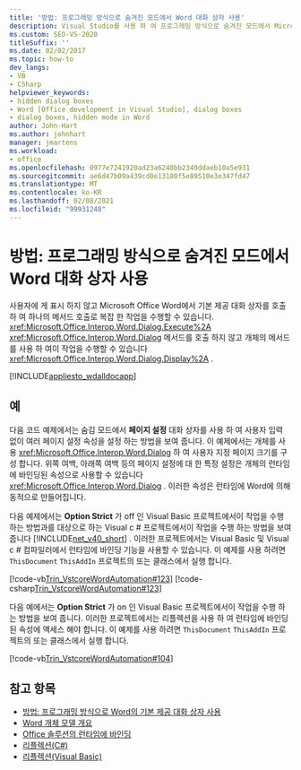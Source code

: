 ```yaml
---
title: '방법: 프로그래밍 방식으로 숨겨진 모드에서 Word 대화 상자 사용'
description: Visual Studio를 사용 하 여 프로그래밍 방식으로 숨겨진 모드에서 Microsoft Word 대화 상자를 사용 하는 방법을 알아봅니다.
ms.custom: SEO-VS-2020
titleSuffix: ''
ms.date: 02/02/2017
ms.topic: how-to
dev_langs:
- VB
- CSharp
helpviewer_keywords:
- hidden dialog boxes
- Word [Office development in Visual Studio], dialog boxes
- dialog boxes, hidden mode in Word
author: John-Hart
ms.author: johnhart
manager: jmartens
ms.workload:
- office
ms.openlocfilehash: 0977e7241920ad23a6248bb2349ddaeb10a5e931
ms.sourcegitcommit: ae6d47b09a439cd0e13180f5e89510e3e347fd47
ms.translationtype: MT
ms.contentlocale: ko-KR
ms.lasthandoff: 02/08/2021
ms.locfileid: "99931248"
---
```

# <a name="how-to-programmatically-use-word-dialog-boxes-in-hidden-mode"></a>방법: 프로그래밍 방식으로 숨겨진 모드에서 Word 대화 상자 사용
  사용자에 게 표시 하지 않고 Microsoft Office Word에서 기본 제공 대화 상자를 호출 하 여 하나의 메서드 호출로 복잡 한 작업을 수행할 수 있습니다. <xref:Microsoft.Office.Interop.Word.Dialog.Execute%2A> <xref:Microsoft.Office.Interop.Word.Dialog> 메서드를 호출 하지 않고 개체의 메서드를 사용 하 여이 작업을 수행할 수 있습니다 <xref:Microsoft.Office.Interop.Word.Dialog.Display%2A> .

 [!INCLUDE[appliesto_wdalldocapp](../vsto/includes/appliesto-wdalldocapp-md.md)]

## <a name="examples"></a>예
 다음 코드 예제에서는 숨김 모드에서 **페이지 설정** 대화 상자를 사용 하 여 사용자 입력 없이 여러 페이지 설정 속성을 설정 하는 방법을 보여 줍니다. 이 예제에서는 개체를 사용 <xref:Microsoft.Office.Interop.Word.Dialog> 하 여 사용자 지정 페이지 크기를 구성 합니다. 위쪽 여백, 아래쪽 여백 등의 페이지 설정에 대 한 특정 설정은 개체의 런타임에 바인딩된 속성으로 사용할 수 있습니다 <xref:Microsoft.Office.Interop.Word.Dialog> . 이러한 속성은 런타임에 Word에 의해 동적으로 만들어집니다.

 다음 예제에서는 **Option Strict** 가 off 인 Visual Basic 프로젝트에서이 작업을 수행 하는 방법과를 대상으로 하는 Visual c # 프로젝트에서이 작업을 수행 하는 방법을 보여줍니다 [!INCLUDE[net_v40_short](../sharepoint/includes/net-v40-short-md.md)] . 이러한 프로젝트에서는 Visual Basic 및 Visual c # 컴파일러에서 런타임에 바인딩 기능을 사용할 수 있습니다. 이 예제를 사용 하려면 `ThisDocument` `ThisAddIn` 프로젝트의 또는 클래스에서 실행 합니다.

 [!code-vb[Trin_VstcoreWordAutomation#123](../vsto/codesnippet/VisualBasic/Trin_VstcoreWordAutomationVB/ThisDocument.vb#123)]
 [!code-csharp[Trin_VstcoreWordAutomation#123](../vsto/codesnippet/CSharp/Trin_VstcoreWordAutomationCS/ThisDocument.cs#123)]

 다음 예에서는 **Option Strict** 가 on 인 Visual Basic 프로젝트에서이 작업을 수행 하는 방법을 보여 줍니다. 이러한 프로젝트에서는 리플렉션을 사용 하 여 런타임에 바인딩된 속성에 액세스 해야 합니다. 이 예제를 사용 하려면 `ThisDocument` `ThisAddIn` 프로젝트의 또는 클래스에서 실행 합니다.

 [!code-vb[Trin_VstcoreWordAutomation#104](../vsto/codesnippet/VisualBasic/Trin_VstcoreWordAutomationVB/ThisDocument.vb#104)]

## <a name="see-also"></a>참고 항목
- [방법: 프로그래밍 방식으로 Word의 기본 제공 대화 상자 사용](../vsto/how-to-programmatically-use-built-in-dialog-boxes-in-word.md)
- [Word 개체 모델 개요](../vsto/word-object-model-overview.md)
- [Office 솔루션의 런타임에 바인딩](../vsto/late-binding-in-office-solutions.md)
- [리플렉션(C#)](/dotnet/csharp/programming-guide/concepts/reflection)
- [리플렉션(Visual Basic)](/dotnet/visual-basic/programming-guide/concepts/reflection)
